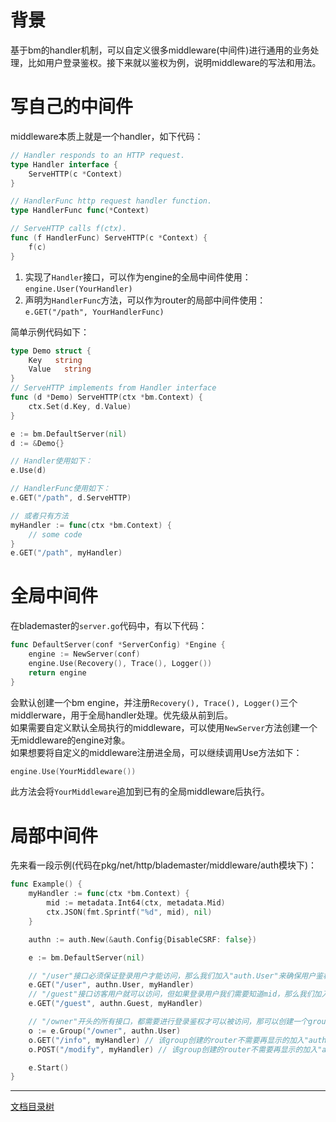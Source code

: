 # 背景

基于bm的handler机制，可以自定义很多middleware(中间件)进行通用的业务处理，比如用户登录鉴权。接下来就以鉴权为例，说明middleware的写法和用法。

# 写自己的中间件

middleware本质上就是一个handler，如下代码：
```go
// Handler responds to an HTTP request.
type Handler interface {
	ServeHTTP(c *Context)
}

// HandlerFunc http request handler function.
type HandlerFunc func(*Context)

// ServeHTTP calls f(ctx).
func (f HandlerFunc) ServeHTTP(c *Context) {
	f(c)
}
```

1. 实现了`Handler`接口，可以作为engine的全局中间件使用：`engine.User(YourHandler)`
2. 声明为`HandlerFunc`方法，可以作为router的局部中间件使用：`e.GET("/path", YourHandlerFunc)`

简单示例代码如下：

```go
type Demo struct {
	Key   string
	Value   string
}
// ServeHTTP implements from Handler interface
func (d *Demo) ServeHTTP(ctx *bm.Context) {
	ctx.Set(d.Key, d.Value)
}

e := bm.DefaultServer(nil)
d := &Demo{}

// Handler使用如下：
e.Use(d)

// HandlerFunc使用如下：
e.GET("/path", d.ServeHTTP)

// 或者只有方法
myHandler := func(ctx *bm.Context) {
    // some code
}
e.GET("/path", myHandler)
```


# 全局中间件

在blademaster的`server.go`代码中，有以下代码：

```go
func DefaultServer(conf *ServerConfig) *Engine {
	engine := NewServer(conf)
	engine.Use(Recovery(), Trace(), Logger())
	return engine
}
```

会默认创建一个bm engine，并注册`Recovery(), Trace(), Logger()`三个middlerware，用于全局handler处理。优先级从前到后。  
如果需要自定义默认全局执行的middleware，可以使用`NewServer`方法创建一个无middleware的engine对象。  
如果想要将自定义的middleware注册进全局，可以继续调用Use方法如下：

```go
engine.Use(YourMiddleware())
```

此方法会将`YourMiddleware`追加到已有的全局middleware后执行。

# 局部中间件

先来看一段示例(代码在pkg/net/http/blademaster/middleware/auth模块下)：

```go
func Example() {
	myHandler := func(ctx *bm.Context) {
		mid := metadata.Int64(ctx, metadata.Mid)
		ctx.JSON(fmt.Sprintf("%d", mid), nil)
	}

	authn := auth.New(&auth.Config{DisableCSRF: false})

	e := bm.DefaultServer(nil)

	// "/user"接口必须保证登录用户才能访问，那么我们加入"auth.User"来确保用户鉴权通过，才能进入myHandler进行业务逻辑处理
	e.GET("/user", authn.User, myHandler)
	// "/guest"接口访客用户就可以访问，但如果登录用户我们需要知道mid，那么我们加入"auth.Guest"来尝试鉴权获取mid，但肯定会继续执行myHandler进行业务逻辑处理
	e.GET("/guest", authn.Guest, myHandler)

    // "/owner"开头的所有接口，都需要进行登录鉴权才可以被访问，那可以创建一个group并加入"authn.User"
	o := e.Group("/owner", authn.User)
	o.GET("/info", myHandler) // 该group创建的router不需要再显示的加入"authn.User"
	o.POST("/modify", myHandler) // 该group创建的router不需要再显示的加入"authn.User"

	e.Start()
}
```


-------------

[文档目录树](summary.md)
